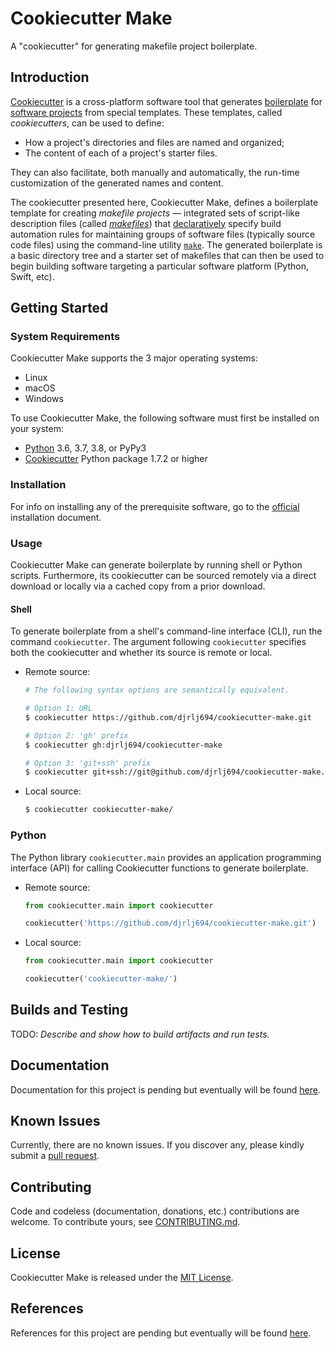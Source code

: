 # Cookiecutter Make

A "cookiecutter" for generating makefile project boilerplate.

## Introduction

[Cookiecutter](https://github.com/audreyr/cookiecutter) is a cross-platform software tool that generates [boilerplate](https://en.wikipedia.org/wiki/Boilerplate_code) for [software projects](https://en.wikipedia.org/wiki/Software_project_management) from special templates.  These templates, called *cookiecutters*, can be used to define:

* How a project's directories and files are named and organized;
* The content of each of a project's starter files.

They can also facilitate, both manually and automatically, the run-time customization of the generated names and content.

The cookiecutter presented here, Cookiecutter Make, defines a boilerplate template for creating *makefile projects* &mdash; integrated sets of script-like description files (called [*makefiles*](https://en.wikipedia.org/wiki/Makefile)) that [declaratively](https://en.wikipedia.org/wiki/Declarative_programming) specify build automation rules for maintaining groups of software files (typically source code files) using the command-line utility [`make`](https://en.wikipedia.org/wiki/Make_(software)).  The generated boilerplate is a basic directory tree and a starter set of makefiles that can then be used to begin building software targeting a particular software platform (Python, Swift, etc).

## Getting Started

### System Requirements

Cookiecutter Make supports the 3 major operating systems:

* Linux
* macOS
* Windows

To use Cookiecutter Make, the following software must first be installed on your system:

* [Python](https://www.python.org/downloads/) 3.6, 3.7, 3.8, or PyPy3
* [Cookiecutter](https://github.com/audreyr/cookiecutter) Python package 1.7.2 or higher

### Installation

For info on installing any of the prerequisite software, go to the [official](https://cookiecutter.readthedocs.io/en/latest/installation.html) installation document.

### Usage

Cookiecutter Make can generate boilerplate by running shell or Python scripts.  Furthermore, its cookiecutter can be sourced remotely via a direct download or locally via a cached copy from a prior download.

#### Shell

To generate boilerplate from a shell's command-line interface (CLI), run the command `cookiecutter`.  The argument following `cookiecutter` specifies both the cookiecutter and whether its source is remote or local.

* Remote source:

    ```sh
    # The following syntax options are semantically equivalent.

    # Option 1: URL
    $ cookiecutter https://github.com/djrlj694/cookiecutter-make.git

    # Option 2: 'gh' prefix
    $ cookiecutter gh:djrlj694/cookiecutter-make

    # Option 3: 'git+ssh' prefix
    $ cookiecutter git+ssh://git@github.com/djrlj694/cookiecutter-make.git
    ```

* Local source:

    ```sh
    $ cookiecutter cookiecutter-make/
    ```

### Python

The Python library `cookiecutter.main` provides an application programming interface (API) for calling Cookiecutter functions to generate boilerplate.

* Remote source:

    ```python
    from cookiecutter.main import cookiecutter

    cookiecutter('https://github.com/djrlj694/cookiecutter-make.git')
    ```

* Local source:

    ```python
    from cookiecutter.main import cookiecutter

    cookiecutter('cookiecutter-make/')
    ```

## Builds and Testing

TODO: *Describe and show how to build artifacts and run tests.*

## Documentation

Documentation for this project is pending but eventually will be found [here](https://djrlj694.github.io/cookiecutter-make/).

## Known Issues

Currently, there are no known issues.  If you discover any, please kindly submit a [pull request](CONTRIBUTING.md).

## Contributing

Code and codeless (documentation, donations, etc.) contributions are welcome. To contribute yours, see [CONTRIBUTING.md](CONTRIBUTING.md).

## License

Cookiecutter Make is released under the [MIT License](LICENSE).

## References

References for this project are pending but eventually will be found [here](REFERENCES.md).
